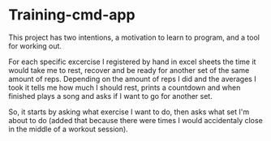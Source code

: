# Training-cmd-app
This project has two intentions, a motivation to learn to program, and a tool for working out.

For each specific excercise I registered by hand in excel sheets the time it would take me to rest, recover and be ready for another set of the same amount of reps.
Depending on the amount of reps I did and the averages I took it tells me how much I should rest, prints a countdown and when finished plays a song and asks if I want to go for another set.

So, it starts by asking what exercise I want to do, then asks what set I'm about to do (added that  because there were times I would accidentaly close in the middle of a workout session).
